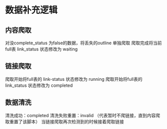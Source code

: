 # 数据补充逻辑
## 内容爬取
对没complete_status 为false的数据，将丢失的outline 单独爬取
爬取完成将当前 full表 link_status 状态修改为 waiting

## 链接爬取
爬取开始将full表的 link-status 状态修改为  running
爬取开始将full表的 link_status 状态修改为  completed

## 数据清洗
清洗成功：completed
清洗失败重置：invalid （代表暂时不爬链接，直到内容爬取重置了该脚本）
当链接爬取再次检测到的时候接着爬取链接

